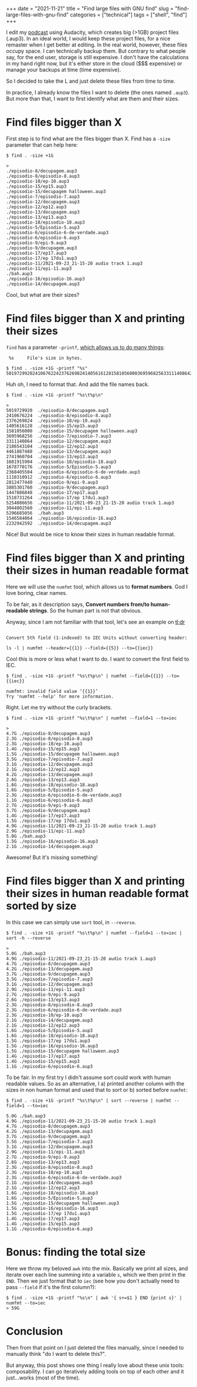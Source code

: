 +++
date = "2021-11-21"
title = "Find large files with GNU find"
slug = "find-large-files-with-gnu-find"
categories = ["technical"]
tags = ["shell", "find"]
+++

I edit my [podcast](www.triceratops.show) using Audacity, which creates big (>1GB) project files (.aup3).
In an ideal world, I would keep these project files, for a nice remaster when I get better at editing.
In the real world, however, these files occupy space. I can technically backup them. But contrary to what people say, for the end user, storage is still expensive. I don't have the calculations in my hand right now, but it's either store in the cloud ($$$ expensive) or manage your backups at time (time expensive).

So I decided to take the L and just delete these files from time to time.

In practice, I already know the files I want to delete (the ones named `.aup3`). But more than that, I want to first identify what are them and their sizes.

# Find files bigger than X
First step is to find what are the files bigger than X. Find has a `-size` parameter that can help here:

```shell
$ find . -size +1G

>
./episodio-8/decupagem.aup3
./episodio-8/episodio-8.aup3
./episodio-10/ep-10.aup3
./episodio-15/ep15.aup3
./episodio-15/decupagem halloween.aup3
./episodio-7/episodio-7.aup3
./episodio-12/decupagem.aup3
./episodio-12/ep12.aup3
./episodio-13/decupagem.aup3
./episodio-13/ep13.aup3
./episodio-18/episodio-18.aup3
./episodio-5/Episodio-5.aup3
./episodio-6/episodio-6-de-verdade.aup3
./episodio-6/episodio-6.aup3
./episodio-9/epi-9.aup3
./episodio-9/decupagem.aup3
./episodio-17/ep17.aup3
./episodio-17/ep 17du1.aup3
./episodio-11/2021-09-23_21-15-20 audio track 1.aup3
./episodio-11/epi-11.aup3
./bah.aup3
./episodio-16/episodio-16.aup3
./episodio-14/decupagem.aup3
```

Cool, but what are their sizes?

# Find files bigger than X and printing their sizes
`find` has a parameter `-printf`, [which allows us to do many things](https://man7.org/linux/man-pages/man1/find.1.html):

```
 %s     File's size in bytes.
```

```shell
$ find . -size +1G -printf "%s"
50197299202410676224237626982414056161281581056000369596825633111408642186543104446188748827419607041681915904167877017623684055041110310912281247744038853017601447886848151873126452540866563044802560529668505615465840642232942592⏎
```

Huh oh, I need to format that. And add the file names back.

```shell
$ find . -size +1G -printf "%s\t%p\n"

>
5019729920	./episodio-8/decupagem.aup3
2410676224	./episodio-8/episodio-8.aup3
2376269824	./episodio-10/ep-10.aup3
1405616128	./episodio-15/ep15.aup3
1581056000	./episodio-15/decupagem halloween.aup3
3695968256	./episodio-7/episodio-7.aup3
3311140864	./episodio-12/decupagem.aup3
2186543104	./episodio-12/ep12.aup3
4461887488	./episodio-13/decupagem.aup3
2741960704	./episodio-13/ep13.aup3
1681915904	./episodio-18/episodio-18.aup3
1678770176	./episodio-5/Episodio-5.aup3
2368405504	./episodio-6/episodio-6-de-verdade.aup3
1110310912	./episodio-6/episodio-6.aup3
2812477440	./episodio-9/epi-9.aup3
3885301760	./episodio-9/decupagem.aup3
1447886848	./episodio-17/ep17.aup3
1518731264	./episodio-17/ep 17du1.aup3
5254086656	./episodio-11/2021-09-23_21-15-20 audio track 1.aup3
3044802560	./episodio-11/epi-11.aup3
5296685056	./bah.aup3
1546584064	./episodio-16/episodio-16.aup3
2232942592	./episodio-14/decupagem.aup3
```

Nice! But would be nice to know their sizes in human readable format.

# Find files bigger than X and printing their sizes in human readable format
Here we will use the `numfmt` tool, which allows us to **format numbers**. God I love boring, clear names.

To be fair, as it description says, **Convert numbers from/to human-readable strings**. So the human part is not that obvious.

Anyway, since I am not familiar with that tool, let's see an example on [tl;dr](https://tldr.sh/)

```

Convert 5th field (1-indexed) to IEC Units without converting header:

ls -l | numfmt --header={{1}} --field={{5}} --to={{iec}}
```

Cool this is more or less what I want to do. I want to convert the first field to IEC.


```shell
$ find . -size +1G -printf "%s\t%p\n" | numfmt --field={{1}} --to={{iec}}

numfmt: invalid field value ‘{{1}}’
Try 'numfmt --help' for more information.
```

Right. Let me try without the curly brackets.

```shell
$ find . -size +1G -printf "%s\t%p\n" | numfmt --field=1 --to=iec

>
4.7G ./episodio-8/decupagem.aup3
2.3G ./episodio-8/episodio-8.aup3
2.3G ./episodio-10/ep-10.aup3
1.4G ./episodio-15/ep15.aup3
1.5G ./episodio-15/decupagem halloween.aup3
3.5G ./episodio-7/episodio-7.aup3
3.1G ./episodio-12/decupagem.aup3
2.1G ./episodio-12/ep12.aup3
4.2G ./episodio-13/decupagem.aup3
2.6G ./episodio-13/ep13.aup3
1.6G ./episodio-18/episodio-18.aup3
1.6G ./episodio-5/Episodio-5.aup3
2.3G ./episodio-6/episodio-6-de-verdade.aup3
1.1G ./episodio-6/episodio-6.aup3
2.7G ./episodio-9/epi-9.aup3
3.7G ./episodio-9/decupagem.aup3
1.4G ./episodio-17/ep17.aup3
1.5G ./episodio-17/ep 17du1.aup3
4.9G ./episodio-11/2021-09-23_21-15-20 audio track 1.aup3
2.9G ./episodio-11/epi-11.aup3
5.0G ./bah.aup3
1.5G ./episodio-16/episodio-16.aup3
2.1G ./episodio-14/decupagem.aup3
```

Awesome! But it's missing something!

# Find files bigger than X and printing their sizes in human readable format sorted by size

In this case we can simply use `sort` tool, in `--reverse`.

```shell
$ find . -size +1G -printf "%s\t%p\n" | numfmt --field=1 --to=iec | sort -h --reverse

>
5.0G ./bah.aup3
4.9G ./episodio-11/2021-09-23_21-15-20 audio track 1.aup3
4.7G ./episodio-8/decupagem.aup3
4.2G ./episodio-13/decupagem.aup3
3.7G ./episodio-9/decupagem.aup3
3.5G ./episodio-7/episodio-7.aup3
3.1G ./episodio-12/decupagem.aup3
2.9G ./episodio-11/epi-11.aup3
2.7G ./episodio-9/epi-9.aup3
2.6G ./episodio-13/ep13.aup3
2.3G ./episodio-8/episodio-8.aup3
2.3G ./episodio-6/episodio-6-de-verdade.aup3
2.3G ./episodio-10/ep-10.aup3
2.1G ./episodio-14/decupagem.aup3
2.1G ./episodio-12/ep12.aup3
1.6G ./episodio-5/Episodio-5.aup3
1.6G ./episodio-18/episodio-18.aup3
1.5G ./episodio-17/ep 17du1.aup3
1.5G ./episodio-16/episodio-16.aup3
1.5G ./episodio-15/decupagem halloween.aup3
1.4G ./episodio-17/ep17.aup3
1.4G ./episodio-15/ep15.aup3
1.1G ./episodio-6/episodio-6.aup3
```


To be fair. In my first try I didn't assume sort could work with human readable values. So as an alternative, I a) printed another column with the sizes in non human format and used that to sort or b) sorted before `numfmt`:


```shell
$ find . -size +1G -printf "%s\t%p\n" | sort --reverse | numfmt --field=1 --to=iec

5.0G ./bah.aup3
4.9G ./episodio-11/2021-09-23_21-15-20 audio track 1.aup3
4.7G ./episodio-8/decupagem.aup3
4.2G ./episodio-13/decupagem.aup3
3.7G ./episodio-9/decupagem.aup3
3.5G ./episodio-7/episodio-7.aup3
3.1G ./episodio-12/decupagem.aup3
2.9G ./episodio-11/epi-11.aup3
2.7G ./episodio-9/epi-9.aup3
2.6G ./episodio-13/ep13.aup3
2.3G ./episodio-8/episodio-8.aup3
2.3G ./episodio-10/ep-10.aup3
2.3G ./episodio-6/episodio-6-de-verdade.aup3
2.1G ./episodio-14/decupagem.aup3
2.1G ./episodio-12/ep12.aup3
1.6G ./episodio-18/episodio-18.aup3
1.6G ./episodio-5/Episodio-5.aup3
1.5G ./episodio-15/decupagem halloween.aup3
1.5G ./episodio-16/episodio-16.aup3
1.5G ./episodio-17/ep 17du1.aup3
1.4G ./episodio-17/ep17.aup3
1.4G ./episodio-15/ep15.aup3
1.1G ./episodio-6/episodio-6.aup3
```

# Bonus: finding the total size
Here we throw my beloved `awk` into the mix. Basically we print all sizes, and iterate over each line summing into a variable `s`, which we then print in the `END`. Then we just format that to `iec` (see how you don't actually need to pass `--field` if it's the first column?):

```shell
$ find . -size +1G -printf "%s\n" | awk '{ s+=$1 } END {print s}' | numfmt --to=iec
> 59G
```

# Conclusion
Then from that point on I just deleted the files manually, since I needed to manually think "do I want to delete this?".

But anyway, this post shows one thing I really love about these unix tools: composability. I can go iteratively adding tools on top of each other and it just...works (most of the time).
